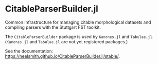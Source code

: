 
# CitableParserBuilder.jl

Common infrastructure for managing citable morphological datasets and compiling parsers with the Stuttgart FST toolkit.

The `CitableParserBuilder` package is used by `Kanones.jl` and `Tabulae.jl`.  (`Kanones.jl` and `Tabulae.jl` are not yet registered packages.)


See the documentation:  <https://neelsmith.github.io/CitableParserBuilder.jl/stable/>.
